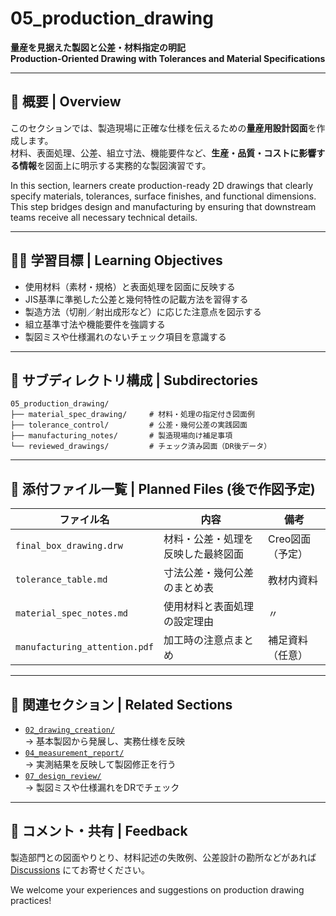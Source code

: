 # 05_production_drawing

**量産を見据えた製図と公差・材料指定の明記**  
**Production-Oriented Drawing with Tolerances and Material Specifications**

---

## 📘 概要 | Overview

このセクションでは、製造現場に正確な仕様を伝えるための**量産用設計図面**を作成します。  
材料、表面処理、公差、組立寸法、機能要件など、**生産・品質・コストに影響する情報**を図面上に明示する実務的な製図演習です。

In this section, learners create production-ready 2D drawings that clearly specify materials, tolerances, surface finishes, and functional dimensions.  
This step bridges design and manufacturing by ensuring that downstream teams receive all necessary technical details.

---

## 🧑‍🏫 学習目標 | Learning Objectives

- 使用材料（素材・規格）と表面処理を図面に反映する  
- JIS基準に準拠した公差と幾何特性の記載方法を習得する  
- 製造方法（切削／射出成形など）に応じた注意点を図示する  
- 組立基準寸法や機能要件を強調する  
- 製図ミスや仕様漏れのないチェック項目を意識する  

---

## 📂 サブディレクトリ構成 | Subdirectories

```text
05_production_drawing/
├── material_spec_drawing/     # 材料・処理の指定付き図面例
├── tolerance_control/         # 公差・幾何公差の実践図面
├── manufacturing_notes/       # 製造現場向け補足事項
└── reviewed_drawings/         # チェック済み図面（DR後データ）
```

---

## 📝 添付ファイル一覧 | Planned Files (後で作図予定)

| ファイル名 | 内容 | 備考 |
|------------|------|------|
| `final_box_drawing.drw` | 材料・公差・処理を反映した最終図面 | Creo図面（予定） |
| `tolerance_table.md` | 寸法公差・幾何公差のまとめ表 | 教材内資料 |
| `material_spec_notes.md` | 使用材料と表面処理の設定理由 | 〃 |
| `manufacturing_attention.pdf` | 加工時の注意点まとめ | 補足資料（任意） |

---

## 🔗 関連セクション | Related Sections

- [`02_drawing_creation/`](../02_drawing_creation/)  
  → 基本製図から発展し、実務仕様を反映
- [`04_measurement_report/`](../04_measurement_report/)  
  → 実測結果を反映して製図修正を行う
- [`07_design_review/`](../07_design_review/)  
  → 製図ミスや仕様漏れをDRでチェック

---

## 💬 コメント・共有 | Feedback

製造部門との図面やりとり、材料記述の失敗例、公差設計の勘所などがあれば [Discussions](https://github.com/Samizo-AITL/EduMecha/discussions) にてお寄せください。

We welcome your experiences and suggestions on production drawing practices!
